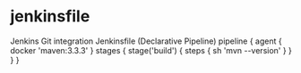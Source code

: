 # jenkinsfile
Jenkins Git integration
Jenkinsfile (Declarative Pipeline)
pipeline {
    agent { docker 'maven:3.3.3' }
    stages {
        stage('build') {
            steps {
                sh 'mvn --version'
            }
        }
    }
}
